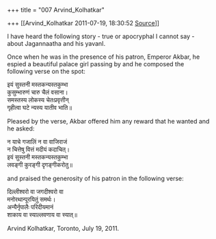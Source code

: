 +++
title = "007 Arvind_Kolhatkar"

+++
[[Arvind_Kolhatkar	2011-07-19, 18:30:52 [Source](https://groups.google.com/g/samskrita/c/vcuQZb1xoxE)]]



I have heard the following story - true or apocryphal I cannot say -  
about Jagannaatha and his yavanI.

Once when he was in the presence of his patron, Emperor Akbar, he  
espied a beautiful palace girl passing by and he composed the  
following verse on the spot:

इयं सुस्तनी मस्तकन्यस्तकुम्भा  
कुसुम्भारुणं चारु चैलं वसाना।  
समस्तस्य लोकस्य चेतःप्रवृत्तीन्  
गृहीत्वा घटे न्यस्य यातीव भाति॥

Pleased by the verse, Akbar offered him any reward that he wanted and  
he asked:

न याचे गजालिं न वा वाजिराजं  
न चित्तेषु वित्तं मदीयं कदाचित्।  
इयं सुस्तनी मस्तकन्यस्तकुम्भा  
लवङ्गी कुरङ्गी दृगङ्गीकरोतु॥

and praised the generosity of his patron in the following verse:

दिल्लीश्वरो वा जगदीश्वरो वा  
मनोरथान्पूरयितुं समर्थः।  
अन्यैर्नृपालैः परिदीयमानं  
शाकाय वा स्याल्लवणाय वा स्यात्॥

Arvind Kolhatkar, Toronto, July 19, 2011.

